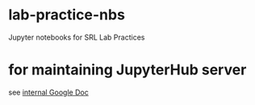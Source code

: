 # lab-practice-nbs
Jupyter notebooks for SRL Lab Practices

# for maintaining JupyterHub server
see [internal Google Doc](https://docs.google.com/document/d/1LE6NxeYmrDmF93RJe7Prx9wJn4-i_6e3crRsmT5GovQ/edit?usp=sharing)